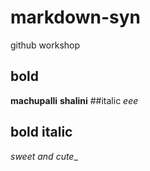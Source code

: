 # markdown-syn
github workshop
## bold
**machupalli**
__shalini__
##italic
*eee*
## bold italic
_sweet and cute__
